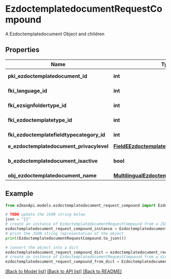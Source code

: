 # EzdoctemplatedocumentRequestCompound

A Ezdoctemplatedocument Object and children

## Properties

Name | Type | Description | Notes
------------ | ------------- | ------------- | -------------
**pki_ezdoctemplatedocument_id** | **int** | The unique ID of the Ezdoctemplatedocument | [optional] 
**fki_language_id** | **int** | The unique ID of the Language.  Valid values:  |Value|Description| |-|-| |1|French| |2|English| | 
**fki_ezsignfoldertype_id** | **int** | The unique ID of the Ezsignfoldertype. | [optional] 
**fki_ezdoctemplatetype_id** | **int** | The unique ID of the Ezdoctemplatetype | 
**fki_ezdoctemplatefieldtypecategory_id** | **int** | The unique ID of the Ezdoctemplatefieldtypecategory | 
**e_ezdoctemplatedocument_privacylevel** | [**FieldEEzdoctemplatedocumentPrivacylevel**](FieldEEzdoctemplatedocumentPrivacylevel.md) |  | [optional] 
**b_ezdoctemplatedocument_isactive** | **bool** | Whether the ezdoctemplatedocument is active or not | 
**obj_ezdoctemplatedocument_name** | [**MultilingualEzdoctemplatedocumentName**](MultilingualEzdoctemplatedocumentName.md) |  | 

## Example

```python
from eZmaxApi.models.ezdoctemplatedocument_request_compound import EzdoctemplatedocumentRequestCompound

# TODO update the JSON string below
json = "{}"
# create an instance of EzdoctemplatedocumentRequestCompound from a JSON string
ezdoctemplatedocument_request_compound_instance = EzdoctemplatedocumentRequestCompound.from_json(json)
# print the JSON string representation of the object
print(EzdoctemplatedocumentRequestCompound.to_json())

# convert the object into a dict
ezdoctemplatedocument_request_compound_dict = ezdoctemplatedocument_request_compound_instance.to_dict()
# create an instance of EzdoctemplatedocumentRequestCompound from a dict
ezdoctemplatedocument_request_compound_from_dict = EzdoctemplatedocumentRequestCompound.from_dict(ezdoctemplatedocument_request_compound_dict)
```
[[Back to Model list]](../README.md#documentation-for-models) [[Back to API list]](../README.md#documentation-for-api-endpoints) [[Back to README]](../README.md)


